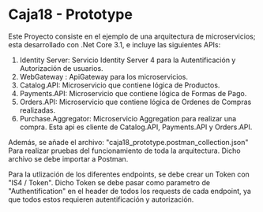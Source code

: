 # Caja18 - Prototype

Este Proyecto consiste en el ejemplo de una arquitectura de microservicios; esta desarrollado con .Net Core 3.1, e incluye las siguientes APIs:

1. Identity Server: Servicio Identity Server 4 para la Autentificación y Autorización de usuarios.
2. WebGateway : ApiGateway para los microservicios.
3. Catalog.API: Microservicio que contiene lógica de Productos.
4. Payments.API: Microservicio que contiene lógica de Formas de Pago.
5. Orders.API: Microservicio que contiene lógica de Ordenes de Compras realizadas.
6. Purchase.Aggregator: Microservicio Aggregation para realizar una compra. Esta api es cliente de Catalog.API, Payments.API y Orders.API.

Además, se añade el archivo: "caja18_prototype.postman_collection.json" <br>
Para realizar pruebas del funcionamiento de toda la arquitectura.
Dicho archivo se debe importar a Postman.

Para la utlización de los diferentes endpoints, se debe crear un Token con "IS4 / Token".
Dicho Token se debe pasar como parametro de "Authentification" en el header de todos los requests de cada endpoint, ya que todos estos requieren autentificación y autorización.
